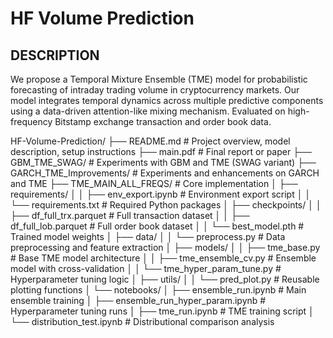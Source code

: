 # HF Volume Prediction

DESCRIPTION
---




We propose a Temporal Mixture Ensemble (TME) model for probabilistic forecasting of intraday trading volume in cryptocurrency markets. Our model integrates temporal dynamics across multiple predictive components using a data-driven attention-like mixing mechanism. Evaluated on high-frequency Bitstamp exchange transaction and order book data. 


HF-Volume-Prediction/
├── README.md # Project overview, model description, setup instructions
├── main.pdf # Final report or paper
├── GBM_TME_SWAG/ # Experiments with GBM and TME (SWAG variant)
├── GARCH_TME_Improvements/ # Experiments and enhancements on GARCH and TME
├── TME_MAIN_ALL_FREQS/ # Core implementation
│ ├── requirements/
│ │ ├── env_export.ipynb # Environment export script
│ │ └── requirements.txt # Required Python packages
│ ├── checkpoints/
│ │ ├── df_full_trx.parquet # Full transaction dataset
│ │ ├── df_full_lob.parquet # Full order book dataset
│ │ └── best_model.pth # Trained model weights
│ ├── data/
│ │ └── preprocess.py # Data preprocessing and feature extraction
│ ├── models/
│ │ ├── tme_base.py # Base TME model architecture
│ │ ├── tme_ensemble_cv.py # Ensemble model with cross-validation
│ │ └── tme_hyper_param_tune.py # Hyperparameter tuning logic
│ ├── utils/
│ │ └── pred_plot.py # Reusable plotting functions
│ └── notebooks/
│ ├── ensemble_run.ipynb # Main ensemble training
│ ├── ensemble_run_hyper_param.ipynb # Hyperparameter tuning runs
│ ├── tme_run.ipynb # TME training script
│ └── distribution_test.ipynb # Distributional comparison analysis
    

